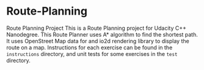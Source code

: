 # Route-Planning
 Route Planning Project  This is a Route Planning project for Udacity C++ Nanodegree. This Route Planner uses A* algorithm to find the shortest path. It uses OpenStreet Map data for and io2d rendering library to display the route on a map. Instructions for each exercise can be found in the `instructions` directory, and unit tests for some exercises in the `test` directory.
